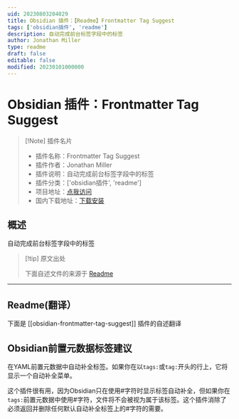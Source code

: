 ```yaml
---
uid: 20230803204029
title: Obsidian 插件：【Readme】Frontmatter Tag Suggest
tags: ['obsidian插件', 'readme']
description: 自动完成前台标签字段中的标签
author: Jonathan Miller
type: readme
draft: false
editable: false
modified: 20230101000000
---
```


# Obsidian 插件：Frontmatter Tag Suggest

> [!Note] 插件名片
> - 插件名称：Frontmatter Tag Suggest
> - 插件作者：Jonathan Miller
> - 插件说明：自动完成前台标签字段中的标签
> - 插件分类：['obsidian插件', 'readme']
> - 项目地址：[点我访问](https://github.com/jmilldotdev/obsidian-frontmatter-tag-suggest)
> - 国内下载地址：[下载安装](https://pkmer.cn/products/plugin/pluginMarket/?obsidian-frontmatter-tag-suggest)

## 概述

自动完成前台标签字段中的标签



> [!tip] 原文出处
> 
>下面自述文件的来源于 [Readme](https://ghproxy.net/https://raw.githubusercontent.com/jmilldotdev/obsidian-frontmatter-tag-suggest/master/README.md)
> 

---

## Readme(翻译）

下面是 [[obsidian-frontmatter-tag-suggest]] 插件的自述翻译


## Obsidian前置元数据标签建议

在YAML前置元数据中自动补全标签。如果你在以`tags:`或`tag:`开头的行上，它将显示一个自动补全菜单。

这个插件很有用，因为Obsidian只在使用#字符时显示标签自动补全，但如果你在`tags:`前置元数据中使用#字符，文件将不会被视为属于该标签。这个插件消除了必须返回并删除任何默认自动补全标签上的#字符的需要。



